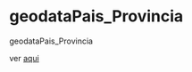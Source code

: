 # geodataPais_Provincia
geodataPais_Provincia

ver [aqui](http://localhost:8888/view/Documents/geodataPais_Provincia/index.html)
